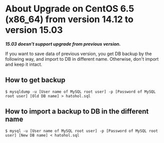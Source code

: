 About Upgrade on CentOS 6.5 (x86_64) from version 14.12 to version 15.03
========================================================================

***15.03 doesn't support upgrade from previous version.***

If you want to save data of previous version, you get DB backup by the following way, and import to DB in different name. Otherwise, don't import and keep it intact.

## How to get backup

    $ mysqldump -u [User name of MySQL root user] -p [Password of MySQL root user] [Old DB name] > hatohol.sql

## How to import a backup to DB in the different name

    $ mysql -u [User name of MySQL root user] -p [Password of MySQL root user] [New DB name] < hatohol.sql

